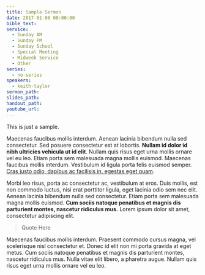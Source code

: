 ```yaml
---
title: Sample Sermon
date: 2017-01-08 00:00:00
bible_text:
service:
  - Sunday AM
  - Sunday PM
  - Sunday School
  - Special Meeting
  - Midweek Service
  - Other
series:
  - no-series
speakers:
  - keith-taylor
sermon_path:
slides_path:
handout_path:
youtube_url:
---
```



This is just a sample.

Maecenas faucibus mollis interdum. Aenean lacinia bibendum nulla sed consectetur. Sed posuere consectetur est at lobortis. **Nullam id dolor id nibh ultricies vehicula ut id elit**. Nullam quis risus eget urna mollis ornare vel eu leo. Etiam porta sem malesuada magna mollis euismod. Maecenas faucibus mollis interdum. Vestibulum id ligula porta felis euismod semper.<u> Cras justo odio, dapibus ac facilisis in, egestas eget quam</u>.

Morbi leo risus, porta ac consectetur ac, vestibulum at eros. Duis mollis, est non commodo luctus, nisi erat porttitor ligula, eget lacinia odio sem nec elit. Aenean lacinia bibendum nulla sed consectetur. Etiam porta sem malesuada magna mollis euismod. **Cum sociis natoque penatibus et magnis dis parturient montes, nascetur ridiculus mus.** Lorem ipsum dolor sit amet, consectetur adipiscing elit.

> Quote Here

Maecenas faucibus mollis interdum. Praesent commodo cursus magna, vel scelerisque nisl consectetur et. Donec id elit non mi porta gravida at eget metus. Cum sociis natoque penatibus et magnis dis parturient montes, nascetur ridiculus mus. Nulla vitae elit libero, a pharetra augue. Nullam quis risus eget urna mollis ornare vel eu leo.